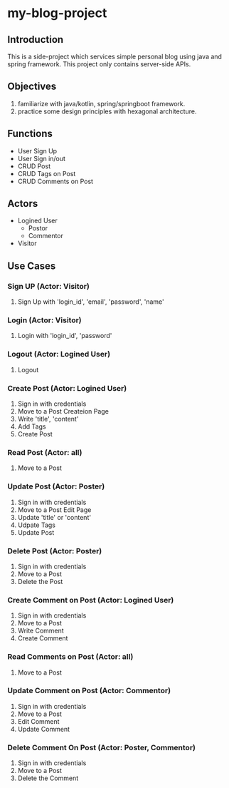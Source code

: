 # my-blog-project

## Introduction

This is a side-project which services simple personal blog using java and spring framework.
This project only contains server-side APIs.

## Objectives

1. familiarize with java/kotlin, spring/springboot framework.
2. practice some design principles with hexagonal architecture.

## Functions

- User Sign Up
- User Sign in/out
- CRUD Post
- CRUD Tags on Post
- CRUD Comments on Post

## Actors

- Logined User
  - Postor
  - Commentor
- Visitor

## Use Cases

### Sign UP (Actor: Visitor)

1. Sign Up with 'login_id', 'email', 'password', 'name'

### Login (Actor: Visitor)

1. Login with 'login_id', 'password'

### Logout (Actor: Logined User)

1. Logout

### Create Post (Actor: Logined User)

1. Sign in with credentials
1. Move to a Post Createion Page
1. Write 'title', 'content'
1. Add Tags
1. Create Post

### Read Post (Actor: all)

1. Move to a Post

### Update Post (Actor: Poster)

1. Sign in with credentials
1. Move to a Post Edit Page
1. Update 'title' or 'content'
1. Udpate Tags
1. Update Post

### Delete Post (Actor: Poster)

1. Sign in with credentials
1. Move to a Post
1. Delete the Post

### Create Comment on Post (Actor: Logined User)

1. Sign in with credentials
1. Move to a Post
1. Write Comment
1. Create Comment

### Read Comments on Post (Actor: all)

1. Move to a Post

### Update Comment on Post (Actor: Commentor)

1. Sign in with credentials
1. Move to a Post
1. Edit Comment
1. Update Comment

### Delete Comment On Post (Actor: Poster, Commentor)

1. Sign in with credentials
1. Move to a Post
1. Delete the Comment
